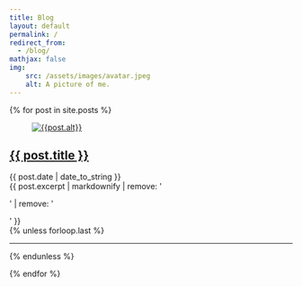 ```yaml
---
title: Blog
layout: default
permalink: /
redirect_from:
  - /blog/
mathjax: false
img:
    src: /assets/images/avatar.jpeg
    alt: A picture of me.
---
```

{% for post in site.posts %}
<article class="h-entry blogroll">

<a class="u-uid u-url" href="{{ post.url }}">
<figure>
<img class="u-photo" 
    src = "{{ post.thumbnail | default: post.image }}"
    class = "{{ post.image_class }}"
    alt="{{post.alt}}">
</figure>
</a>

<section>
  <h2 class="p-name blogroll-title"><a class="u-uid u-url" href="{{ post.url }}">{{ post.title }}</a></h2>
  <time class="dt-published" datetime="{{ post.date | date_to_xmlschema }}">{{ post.date | date_to_string }}</time>
  <summary class="p-summary">{{ post.excerpt | markdownify | remove: '<p>' | remove: '</p>' }}</summary>
</section>
</article>
{% unless forloop.last %}
  <hr class="blogroll">
{% endunless %}

{% endfor %}